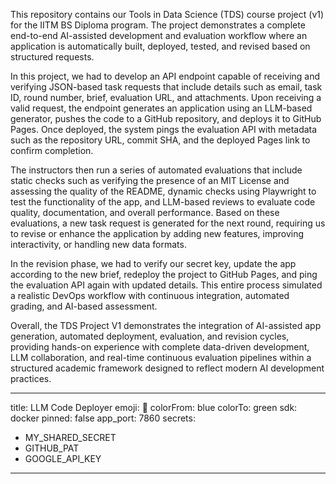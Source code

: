 This repository contains our Tools in Data Science (TDS) course project (v1) for the IITM BS Diploma program. The project demonstrates a complete end-to-end AI-assisted development and evaluation workflow where an application is automatically built, deployed, tested, and revised based on structured requests.

In this project, we had to develop an API endpoint capable of receiving and verifying JSON-based task requests that include details such as email, task ID, round number, brief, evaluation URL, and attachments. Upon receiving a valid request, the endpoint generates an application using an LLM-based generator, pushes the code to a GitHub repository, and deploys it to GitHub Pages. Once deployed, the system pings the evaluation API with metadata such as the repository URL, commit SHA, and the deployed Pages link to confirm completion.

The instructors then run a series of automated evaluations that include static checks such as verifying the presence of an MIT License and assessing the quality of the README, dynamic checks using Playwright to test the functionality of the app, and LLM-based reviews to evaluate code quality, documentation, and overall performance. Based on these evaluations, a new task request is generated for the next round, requiring us to revise or enhance the application by adding new features, improving interactivity, or handling new data formats.

In the revision phase, we had to verify our secret key, update the app according to the new brief, redeploy the project to GitHub Pages, and ping the evaluation API again with updated details. This entire process simulated a realistic DevOps workflow with continuous integration, automated grading, and AI-based assessment.

Overall, the TDS Project V1 demonstrates the integration of AI-assisted app generation, automated deployment, evaluation, and revision cycles, providing hands-on experience with complete data-driven development, LLM collaboration, and real-time continuous evaluation pipelines within a structured academic framework designed to reflect modern AI development practices.

---
title: LLM Code Deployer
emoji: 🚀
colorFrom: blue
colorTo: green
sdk: docker
pinned: false
app_port: 7860
secrets:
  - MY_SHARED_SECRET
  - GITHUB_PAT
  - GOOGLE_API_KEY
---

